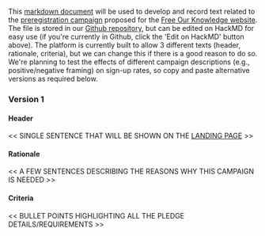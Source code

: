 This [markdown document](https://guides.github.com/features/mastering-markdown/) will be used to develop and record text related to the [preregistration campaign](https://github.com/FreeOurKnowledge/community/issues/11) proposed for the [Free Our Knowledge website](https://www.freeourknowledge.org/). The file is stored in our [Github repository](https://github.com/FreeOurKnowledge/community), but can be edited on HackMD for easy use (if you're currently in Github, click the 'Edit on HackMD' button above). The platform is currently built to allow 3 different texts (header, rationale, criteria), but we can change this if there is a good reason to do so. We're planning to test the effects of different campaign descriptions (e.g., positive/negative framing) on sign-up rates, so copy and paste alternative versions as required below.

### Version 1
#### Header
<< SINGLE SENTENCE THAT WILL BE SHOWN ON THE [LANDING PAGE](https://www.freeourknowledge.org/) >>

#### Rationale
<< A FEW SENTENCES DESCRIBING THE REASONS WHY THIS CAMPAIGN IS NEEDED >>

#### Criteria
<< BULLET POINTS HIGHLIGHTING ALL THE PLEDGE DETAILS/REQUIREMENTS >>
